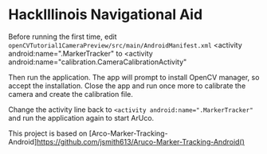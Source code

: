 # HackIllinois Navigational Aid

Before running the first time, edit `openCVTutorial1CameraPreview/src/main/AndroidManifest.xml`
        <activity android:name=".MarkerTracker"
to
        <activity android:name="calibration.CameraCalibrationActivity"

Then run the application.  The app will prompt to install OpenCV manager, so accept the installation.  Close the app and run once more to calibrate the camera and create the calibration file.

Change the activity line back to `<activity android:name=".MarkerTracker"` and run the application again to start ArUco.


This project is based on [Arco-Marker-Tracking-Android]https://github.com/jsmith613/Aruco-Marker-Tracking-Android()
